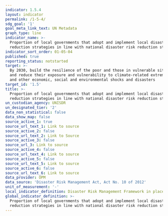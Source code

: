 ```yaml
---
indicator: 1.5.4
layout: indicator
permalink: /1-5-4/
sdg_goal: '1'
goal_meta_link_text: UN Metadata
graph_type: line
indicator_name: >-
  Proportion of local governments that adopt and implement local disaster risk
  reduction strategies in line with national disaster risk reduction strategies
indicator_sort_order: 01-05-04
published: true
reporting_status: notstarted
target: >-
  By 2030, build the resilience of the poor and those in vulnerable situations
  and reduce their exposure and vulnerability to climate-related extreme events
  and other economic, social and environmental shocks and disasters
target_id: '1.5'
title: >-
  Proportion of local governments that adopt and implement local disaster risk
  reduction strategies in line with national disaster risk reduction strategies
un_custodian_agency: UNISDR
un_designated_tier: '2'
data_non_statistical: false
data_show_map: false
source_active_1: true
source_url_text_1: Link to source
source_active_2: false
source_url_text_2: Link to Source
source_active_3: false
source_url_3: Link to source
source_active_4: false
source_url_text_4: Link to source
source_active_5: false
source_url_text_5: Link to source
source_active_6: false
source_url_text_6: Link to source
data_provider: OPM
data_source: 'Disaster Risk Management Act, Act No. 10 of 2012'
unit_of_measurement: '-'
local_indicator_definition: Disaster Risk Management Framework in place
global_indicator_definition: >-
  Proportion of local governments that adopt and implement local disaster risk
  reduction strategies in line with national disaster risk reduction strategies
---
```

